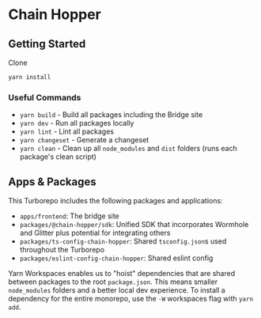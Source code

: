 # Chain Hopper


## Getting Started

Clone  

```bash
yarn install
```

### Useful Commands

- `yarn build` - Build all packages including the Bridge site
- `yarn dev` - Run all packages locally
- `yarn lint` - Lint all packages
- `yarn changeset` - Generate a changeset
- `yarn clean` - Clean up all `node_modules` and `dist` folders (runs each package's clean script)

## Apps & Packages

This Turborepo includes the following packages and applications:

- `apps/frontend`: The bridge site
- `packages/@chain-hopper/sdk`: Unified SDK that incorporates Wormhole and Glitter plus potential for integrating others
- `packages/ts-config-chain-hopper`: Shared `tsconfig.json`s used throughout the Turborepo
- `packages/eslint-config-chain-hopper`: Shared eslint config

Yarn Workspaces enables us to "hoist" dependencies that are shared between packages to the root `package.json`. This means smaller `node_modules` folders and a better local dev experience. To install a dependency for the entire monorepo, use the `-W` workspaces flag with `yarn add`.


